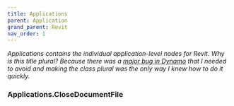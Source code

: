 ```yaml
---
title: Applications
parent: Application
grand_parent: Revit
nav_order: 1
---
```


_Applications contains the individual application-level nodes for Revit. Why is this title plural? Because there was a [major bug in Dynamo](https://github.com/DynamoDS/Dynamo/issues/8981) that I needed to avoid and making the class plural was the only way I knew how to do it quickly._

### Applications.CloseDocumentFile
